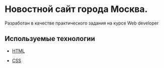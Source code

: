 # Новостной сайт города Москва.
Разработан в качестве практического задания на курсе Web developer


## Используемые технологии

* [HTML](index.html)

* [CSS](css/style.css)